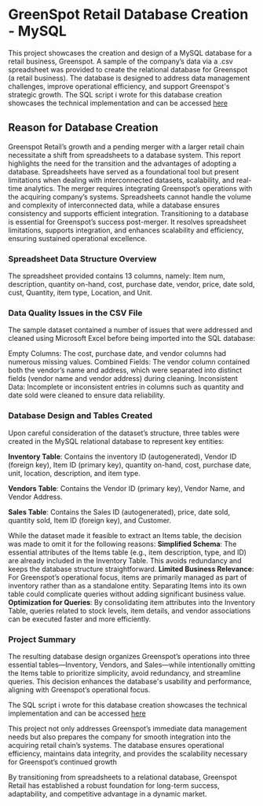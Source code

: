 
# GreenSpot Retail Database Creation - MySQL
This project showcases the creation and design of a MySQL database for a retail business, Greenspot. A sample of the company’s data via a .csv spreadsheet was provided to create the relational database for Greenspot (a retail business). The database is designed to address data management challenges, improve operational efficiency, and support Greenspot's strategic growth.
The SQL script i wrote for this database creation showcases the technical implementation and can be accessed [here](https://github.com/danielolaniyi1/Database-Creation-MySQL/blob/main/greenspot%20DB.sql) 


## Reason for Database Creation
Greenspot Retail’s growth and a pending merger with a larger retail chain necessitate a shift from spreadsheets to a database system. This report highlights the need for the transition and the advantages of adopting a database. Spreadsheets have served as a foundational tool but present limitations when dealing with interconnected datasets, scalability, and real-time analytics. The merger requires integrating Greenspot’s operations with the acquiring company’s systems. Spreadsheets cannot handle the volume and complexity of interconnected data, while a database ensures consistency and supports efficient integration. Transitioning to a database is essential for Greenspot’s success post-merger. It resolves spreadsheet limitations, supports integration, and enhances scalability and efficiency, ensuring sustained operational excellence.

### Spreadsheet Data Structure Overview
The spreadsheet provided contains 13 columns, namely: Item num, description, quantity on-hand, cost, purchase date, vendor, price, date sold, cust, Quantity, item type, Location, and Unit.

### Data Quality Issues in the CSV File
The sample dataset contained a number of issues that were addressed and cleaned using Microsoft Excel before being imported into the SQL database:

Empty Columns: The cost, purchase date, and vendor columns had numerous missing values.
Combined Fields: The vendor column contained both the vendor’s name and address, which were separated into distinct fields (vendor name and vendor address) during cleaning.
Inconsistent Data: Incomplete or inconsistent entries in columns such as quantity and date sold were cleaned to ensure data reliability.

### Database Design and Tables Created
Upon careful consideration of the dataset’s structure, three tables were created in the MySQL relational database to represent key entities:

**Inventory Table**: Contains the inventory ID (autogenerated), Vendor ID (foreign key), Item ID (primary key), quantity on-hand, cost, purchase date, unit, location, description, and item type.

**Vendors Table**: Contains the Vendor ID (primary key), Vendor Name, and Vendor Address.

**Sales Table**: Contains the Sales ID (autogenerated), price, date sold, quantity sold, Item ID (foreign key), and Customer.

While the dataset made it feasible to extract an Items table, the decision was made to omit it for the following reasons:
**Simplified Schema**: The essential attributes of the Items table (e.g., item description, type, and ID) are already included in the Inventory Table. This avoids redundancy and keeps the database structure straightforward.
**Limited Business Relevance**: For Greenspot’s operational focus, items are primarily managed as part of inventory rather than as a standalone entity. Separating Items into its own table could complicate queries without adding significant business value.
**Optimization for Queries**: By consolidating item attributes into the Inventory Table, queries related to stock levels, item details, and vendor associations can be executed faster and more efficiently.

### Project Summary
The resulting database design organizes Greenspot’s operations into three essential tables—Inventory, Vendors, and Sales—while intentionally omitting the Items table to prioritize simplicity, avoid redundancy, and streamline queries. This decision enhances the database's usability and performance, aligning with Greenspot’s operational focus.

The SQL script i wrote for this database creation showcases the technical implementation and can be accessed [here](https://github.com/danielolaniyi1/Database-Creation-MySQL/blob/main/greenspot%20DB.sql) 

This project not only addresses Greenspot’s immediate data management needs but also prepares the company for smooth integration into the acquiring retail chain’s systems. The database ensures operational efficiency, maintains data integrity, and provides the scalability necessary for Greenspot’s continued growth 

By transitioning from spreadsheets to a relational database, Greenspot Retail has established a robust foundation for long-term success, adaptability, and competitive advantage in a dynamic market.
